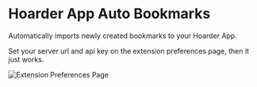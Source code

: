 # Hoarder App Auto Bookmarks

Automatically imports newly created bookmarks to your Hoarder App.

Set your server url and api key on the extension preferences page, then it just works.

![Extension Preferences Page](https://n3.nameocean.net/nameocean/uploads/Screenshot%202024-12-13%20at%2005.48.12.png)
